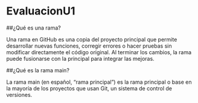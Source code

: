 # EvaluacionU1
##¿Qué es una rama?

Una rama en GitHub es una copia del proyecto principal que permite desarrollar nuevas funciones, corregir errores o hacer pruebas sin modificar directamente el código original. Al terminar los cambios, la rama puede fusionarse con la principal para integrar las mejoras.


##¿Qué es la rama main? 

La rama main (en español, “rama principal”) es la rama principal o base en la mayoría de los proyectos que usan Git, un sistema de control de versiones.

